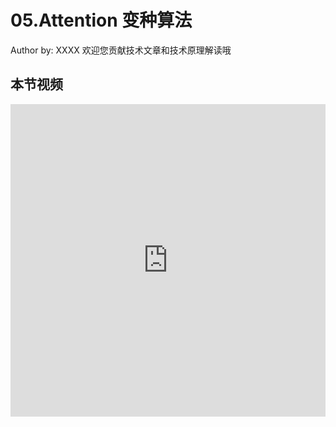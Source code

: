 <!--Copyright © ZOMI 适用于[License](https://github.com/Infrasys-AI/AIInfra)版权许可-->

# 05.Attention 变种算法

Author by:  XXXX
欢迎您贡献技术文章和技术原理解读哦

## 本节视频

<html>
<iframe src="https://player.bilibili.com/player.html?isOutside=true&aid=114682388093947&bvid=BV1GzMUz8Eav&cid=30498491822&p=1&as_wide=1&high_quality=1&danmaku=0&t=30&autoplay=0" width="100%" height="500" scrolling="no" border="0" frameborder="no" framespacing="0" allowfullscreen="true"> </iframe>
</html>
